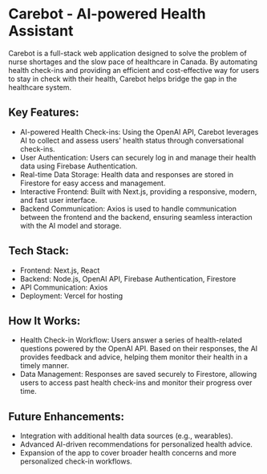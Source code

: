 # Carebot - AI-powered Health Assistant
Carebot is a full-stack web application designed to solve the problem of nurse shortages and the slow pace of healthcare in Canada. By automating health check-ins and providing an efficient and cost-effective way for users to stay in check with their health, Carebot helps bridge the gap in the healthcare system.

## Key Features:
- AI-powered Health Check-ins: Using the OpenAI API, Carebot leverages AI to collect and assess users' health status through conversational check-ins.
- User Authentication: Users can securely log in and manage their health data using Firebase Authentication.
- Real-time Data Storage: Health data and responses are stored in Firestore for easy access and management.
- Interactive Frontend: Built with Next.js, providing a responsive, modern, and fast user interface.
- Backend Communication: Axios is used to handle communication between the frontend and the backend, ensuring seamless interaction with the AI model and storage.

## Tech Stack:
- Frontend: Next.js, React
- Backend: Node.js, OpenAI API, Firebase Authentication, Firestore
- API Communication: Axios
- Deployment: Vercel for hosting

## How It Works:
- Health Check-in Workflow: Users answer a series of health-related questions powered by the OpenAI API. Based on their responses, the AI provides feedback and advice, helping them monitor their health in a timely manner.
- Data Management: Responses are saved securely to Firestore, allowing users to access past health check-ins and monitor their progress over time.

## Future Enhancements:
- Integration with additional health data sources (e.g., wearables).
- Advanced AI-driven recommendations for personalized health advice.
- Expansion of the app to cover broader health concerns and more personalized check-in workflows.
